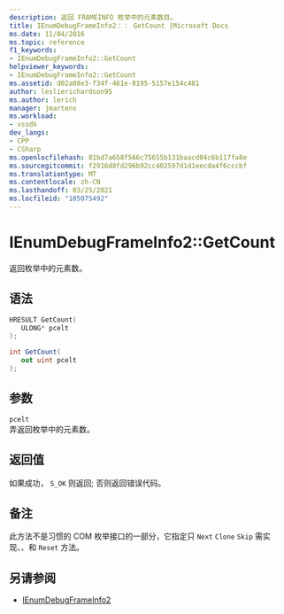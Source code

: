 ```yaml
---
description: 返回 FRAMEINFO 枚举中的元素数目。
title: IEnumDebugFrameInfo2：： GetCount |Microsoft Docs
ms.date: 11/04/2016
ms.topic: reference
f1_keywords:
- IEnumDebugFrameInfo2::GetCount
helpviewer_keywords:
- IEnumDebugFrameInfo2::GetCount
ms.assetid: d02a08e3-f34f-461e-8195-5157e154c481
author: leslierichardson95
ms.author: lerich
manager: jmartens
ms.workload:
- vssdk
dev_langs:
- CPP
- CSharp
ms.openlocfilehash: 81bd7a658f566c75655b131baacd04c6b117fa8e
ms.sourcegitcommit: f2916d8fd296b92cc402597d1d1eecda4f6cccbf
ms.translationtype: MT
ms.contentlocale: zh-CN
ms.lasthandoff: 03/25/2021
ms.locfileid: "105075492"
---
```

# <a name="ienumdebugframeinfo2getcount"></a>IEnumDebugFrameInfo2::GetCount
返回枚举中的元素数。

## <a name="syntax"></a>语法

```cpp
HRESULT GetCount(
   ULONG* pcelt
);
```

```csharp
int GetCount(
   out uint pcelt
);
```

## <a name="parameters"></a>参数
`pcelt`\
弄返回枚举中的元素数。

## <a name="return-value"></a>返回值
 如果成功， `S_OK` 则返回; 否则返回错误代码。

## <a name="remarks"></a>备注
 此方法不是习惯的 COM 枚举接口的一部分，它指定只 `Next` `Clone` `Skip` 需实现、、和 `Reset` 方法。

## <a name="see-also"></a>另请参阅
- [IEnumDebugFrameInfo2](../../../extensibility/debugger/reference/ienumdebugframeinfo2.md)
